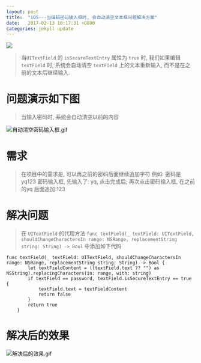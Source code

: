 ```yaml
---
layout: post
title:  "iOS---当编辑密码输入框时, 会自动清空文本框问题解决方案"
date:   2017-02-13 10:17:31 +0800
categories: jekyll update
---
```

![](http://upload-images.jianshu.io/upload_images/3538284-52de6b4f3b32beea.jpg?imageMogr2/auto-orient/strip%7CimageView2/2/w/1240)
> 当`UITextField` 的 `isSecureTextEntry` 属性为 `true` 时, 我们如果编辑 `textField` 时, 系统会自动清空 `textField` 上的文本重新输入, 而不是在之前的文本后继续输入.

# 问题演示如下图
> 当输入密码时, 系统会自动清空以前的内容

![自动清空密码输入框.gif](http://upload-images.jianshu.io/upload_images/3538284-24d139bfdac4cc75.gif?imageMogr2/auto-orient/strip)

# 需求
> 在项目中的需求是, 可以再之前的密码后面继续追加字符
例如: 密码是  yq123
密码输入框, 先输入了: yq, 点击完成后;
再次点击密码输入框, 在之前的yq 后面追加:123

# 解决问题
> 在 `UITextField` 的代理方法 `func textField(_ textField: UITextField, shouldChangeCharactersIn range: NSRange, replacementString string: String) -> Bool` 中添加如下代码

```
func textField(_ textField: UITextField, shouldChangeCharactersIn range: NSRange, replacementString string: String) -> Bool {
        let textFieldContent = ((textField.text ?? "") as NSString).replacingCharacters(in: range, with: string)
        if textField == password, textField.isSecureTextEntry == true {
            textField.text = textFieldContent
            return false
        }
        return true
    }
```

# 解决后的效果

![解决后的效果.gif](http://upload-images.jianshu.io/upload_images/3538284-8942850584cce2a6.gif?imageMogr2/auto-orient/strip)

[jekyll-docs]: https://jekyllrb.com/docs/home
[jekyll-gh]:   https://github.com/jekyll/jekyll
[jekyll-talk]: https://talk.jekyllrb.com/


